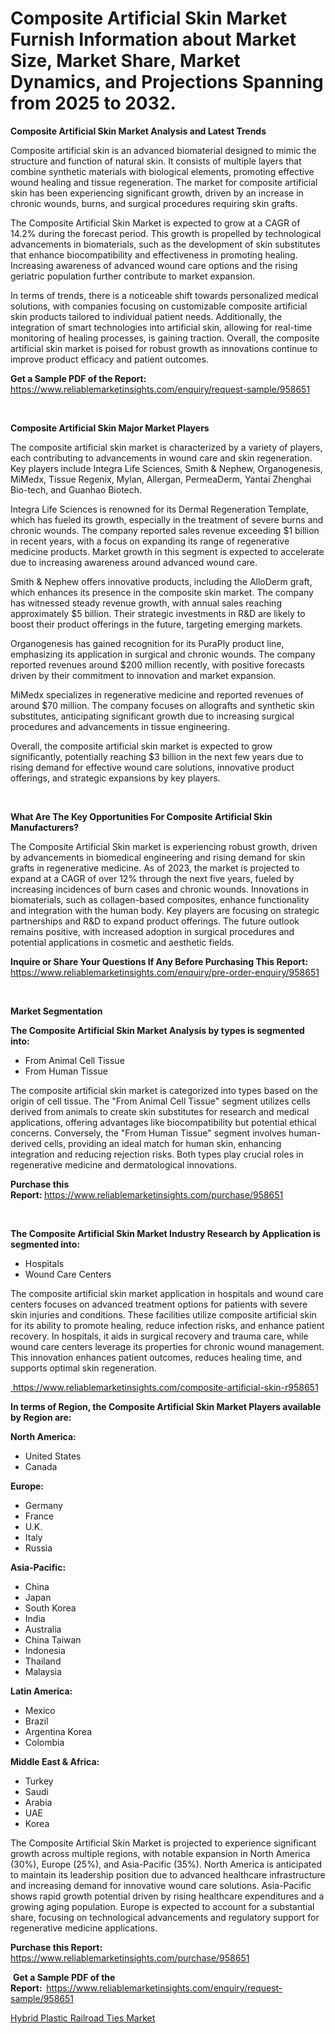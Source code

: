 <p><h1>Composite Artificial Skin Market Furnish Information about Market Size, Market Share, Market Dynamics, and Projections Spanning from 2025 to 2032.</h1></p><p><strong>Composite Artificial Skin Market Analysis and Latest Trends</strong></p>
<p><p>Composite artificial skin is an advanced biomaterial designed to mimic the structure and function of natural skin. It consists of multiple layers that combine synthetic materials with biological elements, promoting effective wound healing and tissue regeneration. The market for composite artificial skin has been experiencing significant growth, driven by an increase in chronic wounds, burns, and surgical procedures requiring skin grafts.</p><p>The Composite Artificial Skin Market is expected to grow at a CAGR of 14.2% during the forecast period. This growth is propelled by technological advancements in biomaterials, such as the development of skin substitutes that enhance biocompatibility and effectiveness in promoting healing. Increasing awareness of advanced wound care options and the rising geriatric population further contribute to market expansion.</p><p>In terms of trends, there is a noticeable shift towards personalized medical solutions, with companies focusing on customizable composite artificial skin products tailored to individual patient needs. Additionally, the integration of smart technologies into artificial skin, allowing for real-time monitoring of healing processes, is gaining traction. Overall, the composite artificial skin market is poised for robust growth as innovations continue to improve product efficacy and patient outcomes.</p></p>
<p><strong>Get a Sample PDF of the Report:&nbsp;</strong> <a href="https://www.reliablemarketinsights.com/enquiry/request-sample/958651?utm_campaign=1938&utm_medium=2&utm_source=Github&utm_content=ia&utm_term=21032025&utm_id=composite-artificial-skin">https://www.reliablemarketinsights.com/enquiry/request-sample/958651</a></p>
<p>&nbsp;</p>
<p><strong>Composite Artificial Skin Major Market Players</strong></p>
<p><p>The composite artificial skin market is characterized by a variety of players, each contributing to advancements in wound care and skin regeneration. Key players include Integra Life Sciences, Smith & Nephew, Organogenesis, MiMedx, Tissue Regenix, Mylan, Allergan, PermeaDerm, Yantai Zhenghai Bio-tech, and Guanhao Biotech. </p><p>Integra Life Sciences is renowned for its Dermal Regeneration Template, which has fueled its growth, especially in the treatment of severe burns and chronic wounds. The company reported sales revenue exceeding $1 billion in recent years, with a focus on expanding its range of regenerative medicine products. Market growth in this segment is expected to accelerate due to increasing awareness around advanced wound care.</p><p>Smith & Nephew offers innovative products, including the AlloDerm graft, which enhances its presence in the composite skin market. The company has witnessed steady revenue growth, with annual sales reaching approximately $5 billion. Their strategic investments in R&D are likely to boost their product offerings in the future, targeting emerging markets.</p><p>Organogenesis has gained recognition for its PuraPly product line, emphasizing its application in surgical and chronic wounds. The company reported revenues around $200 million recently, with positive forecasts driven by their commitment to innovation and market expansion.</p><p>MiMedx specializes in regenerative medicine and reported revenues of around $70 million. The company focuses on allografts and synthetic skin substitutes, anticipating significant growth due to increasing surgical procedures and advancements in tissue engineering.</p><p>Overall, the composite artificial skin market is expected to grow significantly, potentially reaching $3 billion in the next few years due to rising demand for effective wound care solutions, innovative product offerings, and strategic expansions by key players.</p></p>
<p>&nbsp;</p>
<p><strong>What Are The Key Opportunities For Composite Artificial Skin Manufacturers?</strong></p>
<p><p>The Composite Artificial Skin market is experiencing robust growth, driven by advancements in biomedical engineering and rising demand for skin grafts in regenerative medicine. As of 2023, the market is projected to expand at a CAGR of over 12% through the next five years, fueled by increasing incidences of burn cases and chronic wounds. Innovations in biomaterials, such as collagen-based composites, enhance functionality and integration with the human body. Key players are focusing on strategic partnerships and R&D to expand product offerings. The future outlook remains positive, with increased adoption in surgical procedures and potential applications in cosmetic and aesthetic fields.</p></p>
<p><strong>Inquire or Share Your Questions If Any Before Purchasing This Report:</strong> <a href="https://www.reliablemarketinsights.com/enquiry/pre-order-enquiry/958651?utm_campaign=1938&utm_medium=2&utm_source=Github&utm_content=ia&utm_term=21032025&utm_id=composite-artificial-skin">https://www.reliablemarketinsights.com/enquiry/pre-order-enquiry/958651</a></p>
<p>&nbsp;</p>
<p><strong>Market Segmentation</strong></p>
<p><strong>The Composite Artificial Skin Market Analysis by types is segmented into:</strong></p>
<p><ul><li>From Animal Cell Tissue</li><li>From Human Tissue</li></ul></p>
<p><p>The composite artificial skin market is categorized into types based on the origin of cell tissue. The "From Animal Cell Tissue" segment utilizes cells derived from animals to create skin substitutes for research and medical applications, offering advantages like biocompatibility but potential ethical concerns. Conversely, the "From Human Tissue" segment involves human-derived cells, providing an ideal match for human skin, enhancing integration and reducing rejection risks. Both types play crucial roles in regenerative medicine and dermatological innovations.</p></p>
<p><strong>Purchase this Report:&nbsp;</strong><a href="https://www.reliablemarketinsights.com/purchase/958651?utm_campaign=1938&utm_medium=2&utm_source=Github&utm_content=ia&utm_term=21032025&utm_id=composite-artificial-skin">https://www.reliablemarketinsights.com/purchase/958651</a></p>
<p>&nbsp;</p>
<p><strong>The Composite Artificial Skin Market Industry Research by Application is segmented into:</strong></p>
<p><ul><li>Hospitals</li><li>Wound Care Centers</li></ul></p>
<p><p>The composite artificial skin market application in hospitals and wound care centers focuses on advanced treatment options for patients with severe skin injuries and conditions. These facilities utilize composite artificial skin for its ability to promote healing, reduce infection risks, and enhance patient recovery. In hospitals, it aids in surgical recovery and trauma care, while wound care centers leverage its properties for chronic wound management. This innovation enhances patient outcomes, reduces healing time, and supports optimal skin regeneration.</p></p>
<p><a href="https://www.reliablemarketinsights.com/composite-artificial-skin-r958651?utm_campaign=1938&utm_medium=2&utm_source=Github&utm_content=ia&utm_term=21032025&utm_id=composite-artificial-skin">&nbsp;https://www.reliablemarketinsights.com/composite-artificial-skin-r958651</a></p>
<p><strong>In terms of Region, the Composite Artificial Skin Market Players available by Region are:</strong></p>
<p>
    <p> <strong> North America: </strong>
        <ul>
            <li>United States</li>
            <li>Canada</li>
        </ul>
        </p> 
    <p> <strong> Europe: </strong>
        <ul>
            <li>Germany</li>
            <li>France</li>
            <li>U.K.</li>
            <li>Italy</li>
            <li>Russia</li>
        </ul>
        </p> 
    <p> <strong> Asia-Pacific: </strong>
        <ul>
            <li>China</li>
            <li>Japan</li>
            <li>South Korea</li>
            <li>India</li>
            <li>Australia</li>
            <li>China Taiwan</li>
            <li>Indonesia</li>
            <li>Thailand</li>
            <li>Malaysia</li>
        </ul>
        </p> 
    <p> <strong> Latin America: </strong>
        <ul>
            <li>Mexico</li>
            <li>Brazil</li>
            <li>Argentina Korea</li>
            <li>Colombia</li>
        </ul>
        </p> 
    <p> <strong> Middle East & Africa: </strong>
        <ul>
            <li>Turkey</li>
            <li>Saudi</li>
            <li>Arabia</li>
            <li>UAE</li>
            <li>Korea</li>
        </ul>
    </p>
    </p>
<p><p>The Composite Artificial Skin Market is projected to experience significant growth across multiple regions, with notable expansion in North America (30%), Europe (25%), and Asia-Pacific (35%). North America is anticipated to maintain its leadership position due to advanced healthcare infrastructure and increasing demand for innovative wound care solutions. Asia-Pacific shows rapid growth potential driven by rising healthcare expenditures and a growing aging population. Europe is expected to account for a substantial share, focusing on technological advancements and regulatory support for regenerative medicine applications.</p></p>
<p><strong>Purchase this Report: </strong><a href="https://www.reliablemarketinsights.com/purchase/958651?utm_campaign=1938&utm_medium=2&utm_source=Github&utm_content=ia&utm_term=21032025&utm_id=composite-artificial-skin">https://www.reliablemarketinsights.com/purchase/958651</a></p>
<p>&nbsp;<strong>Get a Sample PDF of the Report:&nbsp;&nbsp;</strong><a href="https://www.reliablemarketinsights.com/enquiry/request-sample/958651?utm_campaign=1938&utm_medium=2&utm_source=Github&utm_content=ia&utm_term=21032025&utm_id=composite-artificial-skin">https://www.reliablemarketinsights.com/enquiry/request-sample/958651</a></p>
<p><strong></strong></p>
<p><p><a href="https://github.com/angelajermaine/Market-Research-Report-List-6/blob/main/hybrid-plastic-railroad-ties-market.md?utm_campaign=1938&utm_medium=2&utm_source=Github&utm_content=ia&utm_term=21032025&utm_id=composite-artificial-skin">Hybrid Plastic Railroad Ties Market</a></p></p>